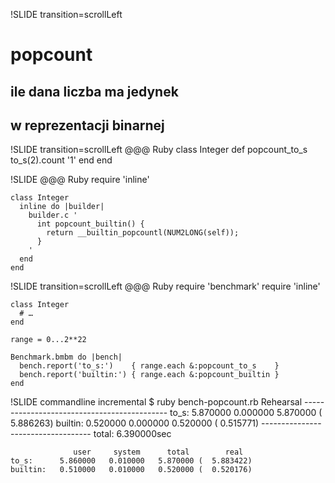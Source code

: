 !SLIDE transition=scrollLeft
# popcount
## ile dana liczba ma jedynek
## w reprezentacji binarnej

!SLIDE transition=scrollLeft
    @@@ Ruby
    class Integer
      def popcount_to_s
        to_s(2).count '1'
      end
    end

!SLIDE
    @@@ Ruby
    require 'inline'

    class Integer
      inline do |builder|
        builder.c '
          int popcount_builtin() {
            return __builtin_popcountl(NUM2LONG(self));
          }
        '
      end
    end

!SLIDE transition=scrollLeft
    @@@ Ruby
    require 'benchmark'
    require 'inline'

    class Integer
      # …
    end

    range = 0...2**22

    Benchmark.bmbm do |bench|
      bench.report('to_s:')    { range.each &:popcount_to_s    }
      bench.report('builtin:') { range.each &:popcount_builtin }
    end

!SLIDE commandline incremental
    $ ruby bench-popcount.rb
    Rehearsal --------------------------------------------
    to_s:      5.870000   0.000000   5.870000 (  5.886263)
    builtin:   0.520000   0.000000   0.520000 (  0.515771)
    ----------------------------------- total: 6.390000sec

                  user     system      total        real
    to_s:      5.860000   0.010000   5.870000 (  5.883422)
    builtin:   0.510000   0.010000   0.520000 (  0.520176)
